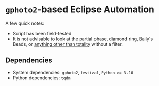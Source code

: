 # `gphoto2`-based Eclipse Automation

A few quick notes:
* Script has  been field-tested
* It is not advisable to look at the partial phase, diamond ring, Baily's Beads, or [anything other than totality](https://www.covingtoninnovations.com/michael/blog/1708/170819-AAS-Chou-Solar-Eclipse-Eye-Safety.pdf) without a filter.

## Dependencies
* System dependencies: `gphoto2`, `festival`, `Python >= 3.10`
* Python dependencies: `tqdm`

